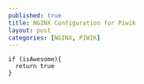 ```yaml
---
published: true
title: NGINX Configuration for Piwik
layout: post
categories: [NGINX, PIWIK]
---
```

```
if (isAwesome){
  return true
}
```